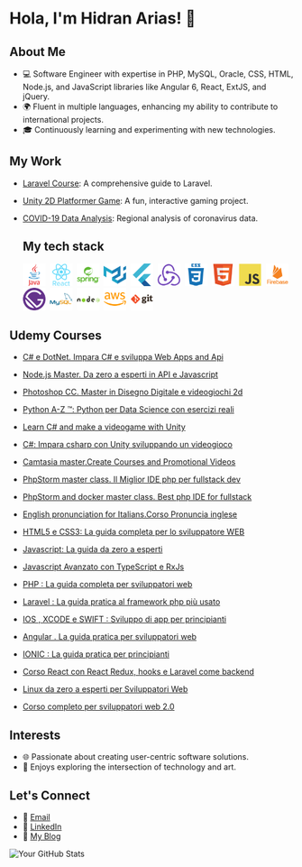 # Hola, I'm Hidran Arias! 👋

## About Me
- 💻 Software Engineer with expertise in PHP, MySQL, Oracle, CSS, HTML, Node.js, and JavaScript libraries like Angular 6, React, ExtJS, and jQuery.
- 🌍 Fluent in multiple languages, enhancing my ability to contribute to international projects.
- 🎓 Continuously learning and experimenting with new technologies.

## My Work
- [Laravel Course](https://github.com/hidran/laravelcourse): A comprehensive guide to Laravel.
- [Unity 2D Platformer Game](https://github.com/hidran/unityplatformer): A fun, interactive gaming project.
- [COVID-19 Data Analysis](https://github.com/hidran/coronavirusdataanalysis): Regional analysis of coronavirus data.

  ## My tech stack
  <div>
  <img src="https://github.com/devicons/devicon/blob/master/icons/java/java-original-wordmark.svg" title="Java" alt="Java" width="40" height="40"/>&nbsp;
  <img src="https://github.com/devicons/devicon/blob/master/icons/react/react-original-wordmark.svg" title="React" alt="React" width="40" height="40"/>&nbsp;
  <img src="https://github.com/devicons/devicon/blob/master/icons/spring/spring-original-wordmark.svg" title="Spring" alt="Spring" width="40" height="40"/>&nbsp;
  <img src="https://github.com/devicons/devicon/blob/master/icons/materialui/materialui-original.svg" title="Material UI" alt="Material UI" width="40" height="40"/>&nbsp;
  <img src="https://github.com/devicons/devicon/blob/master/icons/flutter/flutter-original.svg" title="Flutter" alt="Flutter" width="40" height="40"/>&nbsp;
  <img src="https://github.com/devicons/devicon/blob/master/icons/redux/redux-original.svg" title="Redux" alt="Redux " width="40" height="40"/>&nbsp;
  <img src="https://github.com/devicons/devicon/blob/master/icons/css3/css3-plain-wordmark.svg"  title="CSS3" alt="CSS" width="40" height="40"/>&nbsp;
  <img src="https://github.com/devicons/devicon/blob/master/icons/html5/html5-original.svg" title="HTML5" alt="HTML" width="40" height="40"/>&nbsp;
  <img src="https://github.com/devicons/devicon/blob/master/icons/javascript/javascript-original.svg" title="JavaScript" alt="JavaScript" width="40" height="40"/>&nbsp;
  <img src="https://github.com/devicons/devicon/blob/master/icons/firebase/firebase-plain-wordmark.svg" title="Firebase" alt="Firebase" width="40" height="40"/>&nbsp;
  <img src="https://github.com/devicons/devicon/blob/master/icons/gatsby/gatsby-original.svg" title="Gatsby"  alt="Gatsby" width="40" height="40"/>&nbsp;
  <img src="https://github.com/devicons/devicon/blob/master/icons/mysql/mysql-original-wordmark.svg" title="MySQL"  alt="MySQL" width="40" height="40"/>&nbsp;
  <img src="https://github.com/devicons/devicon/blob/master/icons/nodejs/nodejs-original-wordmark.svg" title="NodeJS" alt="NodeJS" width="40" height="40"/>&nbsp;
  <img src="https://github.com/devicons/devicon/blob/master/icons/amazonwebservices/amazonwebservices-plain-wordmark.svg" title="AWS" alt="AWS" width="40" height="40"/>&nbsp;
  <img src="https://github.com/devicons/devicon/blob/master/icons/git/git-original-wordmark.svg" title="Git" **alt="Git" width="40" height="40"/>
</div>


## Udemy Courses


- [C# e DotNet. Impara C# e sviluppa Web Apps and Api](https://www.udemy.com/course/corso-csharp-dotnet-completo-italiano/?referralCode=4B180A373CBEAC403065)

- [Node.js Master. Da zero a esperti in API e Javascript](https://www.udemy.com/course/nodejs-corso-italiano-expressjs-mongodb-sequelize-sailsjs/?referralCode=3F11CEC52E707677A9E6)

- [Photoshop CC. Master in Disegno Digitale e videogiochi 2d](https://www.udemy.com/course/photoshop-corso-master-disegno-digitale-webdesign-videogiochi-2d-3d/?referralCode=E9024F431D269FE2AAD5)

- [Python A-Z ™: Python per Data Science con esercizi reali](https://www.udemy.com/course/video-corso-python-datascience-visualization-dataframe-numpy-matplot/?referralCode=BAE34A1107A74D87B585)

- [Learn C# and make a videogame with Unity](https://www.udemy.com/course/learn-program-csharp-make-videogame-unity-prefabs-animations-platform/?referralCode=6022E7B582390890786B )


- [C#: Impara csharp con Unity sviluppando un videogioco](https://www.udemy.com/course/csharp-corso-unity-crea-videogioco-principianti-in-italiano/?referralCode=787A5E8B4B2233D9A48D)

- [Camtasia  master.Create Courses and Promotional Videos](https://www.udemy.com/course/camtasia-2020-video-editing-promotional-video-ads-facebook-youtube/?referralCode=C9C9EF29A687AEC33FBC)

- [PhpStorm master class. Il Miglior IDE php per fullstack dev](https://www.udemy.com/course/phpstorm-master-class-miglior-ide-php-laravel-angular-fullstack-dev/?referralCode=FCE378E1576CEDF9B843)

- [PhpStorm and docker master class. Best php IDE for fullstack](https://www.udemy.com/course/phpstorm-masterclass-best-php-ide-fullstack-laravel-angular-react/?referralCode=F627E105C9D99C99D496)

- [English pronunciation for Italians.Corso Pronuncia inglese](https://www.udemy.com/course/english-pronunciation-italian-pronuncia-inglese-italiani-vide-corso/?referralCode=175CC29BDFCF908BB499)

- [HTML5 e CSS3: La guida completa per lo sviluppatore WEB](https://www.udemy.com/course/html5-css-guida-completa-sviluppo-web/?referralCode=76C67E2A7EC8A633F390)

- [Javascript: La guida da zero a esperti](https://www.udemy.com/course/javascript-es6-guida-ecmascript-2015-corso-italiano/?referralCode=86D424B9CD615E12065F)

- [Javascript  Avanzato con TypeScript e RxJs](https://www.udemy.com/course/corso-javascript-es6-avanzato-italiano/?referralCode=FADC2CD72BDD5B0C1280)

- [PHP : La guida completa per sviluppatori web](https://www.udemy.com/course/video-corso-php-sviluppo-web-principianti-avanzato-guida-php/?referralCode=1396D8C9D95E4D564CB5)

- [Laravel : La guida pratica al framework php più usato](https://www.udemy.com/course/video-corso-laravel-5-guida-pratica-italiano/?referralCode=F344B05E8F41D04128E9)

- [IOS , XCODE e SWIFT : Sviluppo di app per principianti](https://www.udemy.com/course/corso-sviluppo-app-ios-11-programmazione-swift-4-italiano/?referralCode=6FCA8989149B76C1FE41 )

- [Angular . La guida pratica per sviluppatori web](https://www.udemy.com/course/corso-angular-5-typescript-laravel-5-guida-pratica-sviluppo-web/?referralCode=0577D8E6D0A6CA45DCF8)

- [IONIC : La guida pratica per principianti](https://www.udemy.com/course/video-corso-ionic-3-principianti-italiano/?referralCode=5708D72F94D566D37138 )

- [Corso React con React Redux, hooks e Laravel come backend](https://www.udemy.com/course/react-redux-per-principianti-italiano/?referralCode=B35FA614910C564F2275)

- [Linux da zero a esperti per Sviluppatori Web](https://www.udemy.com/course/corso-linux-per-sviluppatori-web-lamp-apache-php-mysql/?referralCode=29AD5280E14268E3425B)

- [Corso completo per sviluppatori web 2.0](https://www.udemy.com/course/corso-completo-sviluppo-web-php-css-mysql-javascript-jquery-python-app/?referralCode=A66B86D728126455FAE5  )
## Interests
- 🌐 Passionate about creating user-centric software solutions.
- 🎨 Enjoys exploring the intersection of technology and art.

## Let's Connect
- 📧 [Email](mailto:hidran@gmail.com)
- 💼 [LinkedIn](https://www.linkedin.com/in/hidran)
- 📝 [My Blog](https://www.hidran.it)

![Your GitHub Stats](github-stats-url)
